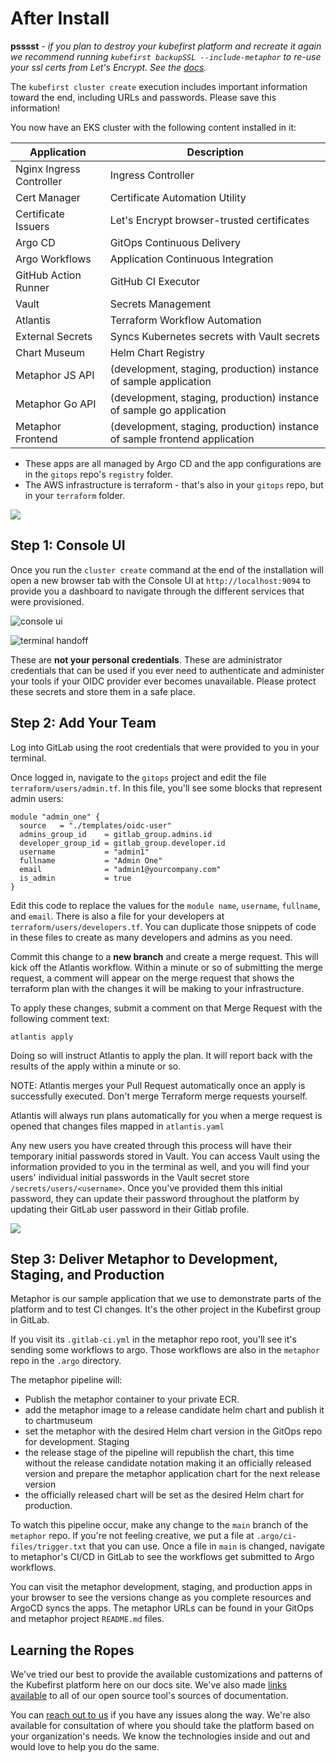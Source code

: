 # After Install

[//]: # (`todo: need new getting started video for github`)

[//]: # (<iframe width="784" height="441" src="https://www.youtube.com/embed/KEUOaNMUqOM" title="YouTube video player" frameborder="0" allow="accelerometer; autoplay; clipboard-write; encrypted-media; gyroscope; picture-in-picture" allowfullscreen></iframe>)

**psssst** *- if you plan to destroy your kubefirst platform and recreate it again we recommend running `kubefirst backupSSL --include-metaphor` to re-use your ssl certs from Let's Encrypt. See the [docs](https://docs.kubefirst.io/common/certificates.html#backup-and-restore-certificates).*

The `kubefirst cluster create` execution includes important information toward the end, including URLs and passwords. Please save this information! 

You now have an EKS cluster with the following content installed in it:

| Application                  | Description                                                                |
|------------------------------|----------------------------------------------------------------------------|
| Nginx Ingress Controller     | Ingress Controller                                                         |
| Cert Manager                 | Certificate Automation Utility                                             |
| Certificate Issuers          | Let's Encrypt browser-trusted certificates                                 |
| Argo CD                      | GitOps Continuous Delivery                                                 |
| Argo Workflows               | Application Continuous Integration                                         |
| GitHub Action Runner         | GitHub CI Executor                                                         |
| Vault                        | Secrets Management                                                         |
| Atlantis                     | Terraform Workflow Automation                                              |
| External Secrets             | Syncs Kubernetes secrets with Vault secrets                                |
| Chart Museum                 | Helm Chart Registry                                                        |
| Metaphor JS API              | (development, staging, production) instance of sample application          |
| Metaphor Go API              | (development, staging, production) instance of sample go application       |
| Metaphor Frontend            | (development, staging, production) instance of sample frontend application |

- These apps are all managed by Argo CD and the app configurations are in the `gitops` repo's `registry` folder.
- The AWS infrastructure is terraform - that's also in your `gitops` repo, but in your `terraform` folder.

![](../../img/kubefirst/getting-started/gitops-assets.png)

## Step 1: Console UI

Once you run the `cluster create` command at the end of the installation will open a new browser tab with the Console UI at
`http://localhost:9094` to provide you a dashboard to navigate through the different services that were provisioned.

![console ui](../../img/kubefirst/console-ui.png)

![terminal handoff](../../img/kubefirst/getting-started/cluster-create-result.png)

These are **not your personal credentials**. These are administrator credentials that can be used if you ever need to 
authenticate and administer your tools if your OIDC provider ever becomes unavailable. Please protect these secrets and 
store them in a safe place.

## Step 2: Add Your Team

Log into GitLab using the root credentials that were provided to you in your terminal.

Once logged in, navigate to the `gitops` project and edit the file `terraform/users/admin.tf`. In this file, you'll see some blocks that represent admin users:

```
module "admin_one" {
  source   = "./templates/oidc-user"
  admins_group_id    = gitlab_group.admins.id
  developer_group_id = gitlab_group.developer.id
  username           = "admin1"
  fullname           = "Admin One"
  email              = "admin1@yourcompany.com"
  is_admin           = true
}
```

Edit this code to replace the values for the `module name`, `username`, `fullname`, and `email`. There is also a file for your developers at `terraform/users/developers.tf`. You can duplicate those snippets of code in these files to create as many developers and admins as you need.

Commit this change to a **new branch** and create a merge request. This will kick off the Atlantis workflow. Within a minute or so of submitting the merge request, a comment will appear on the merge request that shows the terraform plan with the changes it will be making to your infrastructure. 

To apply these changes, submit a comment on that Merge Request with the following comment text:
```
atlantis apply
```

Doing so will instruct Atlantis to apply the plan. It will report back with the results of the apply within a minute or so.

NOTE: Atlantis merges your Pull Request automatically once an apply is successfully executed. Don't merge Terraform merge requests yourself.

Atlantis will always run plans automatically for you when a merge request is opened that changes files mapped in `atlantis.yaml`

Any new users you have created through this process will have their temporary initial passwords stored in Vault. You can access Vault using the information provided to you in the terminal as well, and you will find your users' individual initial passwords in the Vault secret store `/secrets/users/<username>`. Once you've provided them this initial password, they can update their password throughout the platform by updating their GitLab user password in their Gitlab profile.

![](../../img/kubefirst/getting-started/vault-users.png)

## Step 3: Deliver Metaphor to Development, Staging, and Production

Metaphor is our sample application that we use to demonstrate parts of the platform and to test CI changes. It's the other project in the Kubefirst group in GitLab.

If you visit its `.gitlab-ci.yml` in the metaphor repo root, you'll see it's sending some workflows to argo. Those workflows are also in the `metaphor` repo in the `.argo` directory.

The metaphor pipeline will:

- Publish the metaphor container to your private ECR.
- add the metaphor image to a release candidate helm chart and publish it to chartmuseum
- set the metaphor with the desired Helm chart version in the GitOps repo for development. Staging
- the release stage of the pipeline will republish the chart, this time without the release candidate notation making it an officially released version and prepare the metaphor application chart for the next release version
- the officially released chart will be set as the desired Helm chart for production.

To watch this pipeline occur, make any change to the `main` branch of the `metaphor` repo. If you're not feeling creative, we put a file at `.argo/ci-files/trigger.txt` that you can use. Once a file in `main` is changed, navigate to metaphor's CI/CD in GitLab to see the workflows get submitted to Argo workflows.

You can visit the metaphor development, staging, and production apps in your browser to see the versions change as you complete resources and ArgoCD syncs the apps. The metaphor URLs can be found in your GitOps and metaphor project `README.md` files.

## Learning the Ropes

We've tried our best to provide the available customizations and patterns of the Kubefirst platform here on our docs site. We've also made [links available](./credit.md) to all of our open source tool's sources of documentation.

You can [reach out to us](../../community/index.md) if you have any issues along the way. We're also available for consultation of where you should take the platform based on your organization's needs. We know the technologies inside and out and would love to help you do the same.
